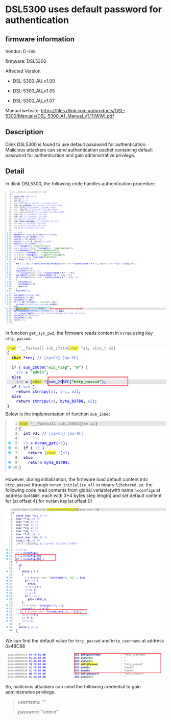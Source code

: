 # DSL5300 uses default password for authentication

## firmware information

Vendor: D-link

firmware: DSL5300

Affected Version

- DSL-5300_AU_v1.00 

- DSL-5300_AU_v1.05

- DSL-5300_AU_v1.07

Manual website: https://files.dlink.com.au/products/DSL-5300/Manuals/DSL-5300_A1_Manual_v1.11(WW).pdf

## Description

Dlink DSL5300 is found to use default password for authentication. Malicious attackers can send authentication packet containing default password for authentication and gain administrative privilege.

## Detail

In dlink DSL5300, the following code handles authentication procedure. 

![image-20250212193419587](default_password.assets/image-20250212193419587.png)

In function `get_sys_pwd`, the firmware reads content in `nvram` using key `http_passwd`. 

![image-20250212193456763](default_password.assets/image-20250212193456763.png)
Below is the implementation of  function `sub_25bec`

![image-20250212193537291](default_password.assets/image-20250212193537291.png)

However, during initialization, the firmware load default content into `http_passwd` through `nvram_initialize_all` in binary `libshared.so`. the following code read contents from global variable(with name `nvconfigs` at address `0x46B80`, each with 3*4 bytes step length) and set default content for (at offset 4) for nvram key(at offset 0)

![image-20250212193705650](default_password.assets/image-20250212193705650.png)

We can find the default value for `http_passwd` and `http_username` at address 0x48C88

![image-20250212193955258](default_password.assets/image-20250212193955258.png)

So, malicious attackers can send the following credential to gain administrative privilege.

> username: ""
>
> password: "admin"